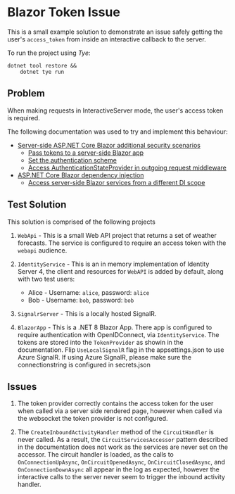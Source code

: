 # Blazor Token Issue

This is a small example solution to demonstrate an issue safely getting the
user's `access_token` from inside an interactive callback to the server.

To run the project using _Tye_:

``` shell
dotnet tool restore &&
    dotnet tye run
```

## Problem

When making requests in InteractiveServer mode, the user's access token is required.

The following documentation was used to try and implement this behaviour:

* [Server-side ASP.NET Core Blazor additional security scenarios](https://learn.microsoft.com/en-us/aspnet/core/blazor/security/server/additional-scenarios?view=aspnetcore-8.0)
  * [Pass tokens to a server-side Blazor app](https://learn.microsoft.com/en-us/aspnet/core/blazor/security/server/additional-scenarios?view=aspnetcore-8.0#pass-tokens-to-a-server-side-blazor-app)
  * [Set the authentication scheme](https://learn.microsoft.com/en-us/aspnet/core/blazor/security/server/additional-scenarios?view=aspnetcore-8.0#set-the-authentication-scheme)
  * [Access AuthenticationStateProvider in outgoing request middleware](https://learn.microsoft.com/en-us/aspnet/core/blazor/security/server/additional-scenarios?view=aspnetcore-8.0#access-authenticationstateprovider-in-outgoing-request-middleware)
* [ASP.NET Core Blazor dependency injection](https://learn.microsoft.com/en-us/aspnet/core/blazor/fundamentals/dependency-injection?view=aspnetcore-8.0)
  * [Access server-side Blazor services from a different DI scope](https://learn.microsoft.com/en-us/aspnet/core/blazor/fundamentals/dependency-injection?view=aspnetcore-8.0#access-server-side-blazor-services-from-a-different-di-scope)

## Test Solution

This solution is comprised of the following projects

1. `WebApi` - This is a small Web API project that returns a set of weather
   forecasts. The service is configured to require an access token with the
   `webapi` audience.

2. `IdentityService` - This is an in memory implementation of Identity Server 4,
   the client and resources for `WebAPI` is added by default, along with two
   test users:
   * Alice - Username: `alice`, password: `alice`
   * Bob - Username: `bob`, password: `bob`
   
3. `SignalrServer` - This is a locally hosted SignalR. 

4. `BlazorApp` - This is a .NET 8 Blazor App. There app is configured to require
   authentication with OpenIDConnect, via `IdentityService`. The tokens are
   stored into the `TokenProvider` as showin in the documentation.
   Flip `UseLocalSignalR` flag in the appsettings.json to use Azure SignalR. 
   If using Azure SignalR, please make sure the connectionstring is configured in secrets.json

## Issues

1. The token provider correctly contains the access token for the user when
   called via a server side rendered page, however when called via the websocket
   the token provider is not configured.

2. The `CreateInboundActivityHandler` method of the `CircuitHandler` is never
   called. As a result, the `CircuitServicesAccessor` pattern described in the
   documentation does not work as the services are never set on the accessor.
   The circuit handler is loaded, as the calls to `OnConnectionUpAsync`,
   `OnCircuitOpenedAsync`, `OnCircuitClosedAsync`, and `OnConnectionDownAsync`
   all appear in the log as expected, however the interactive calls to the
   server never seem to trigger the inbound activity handler.
